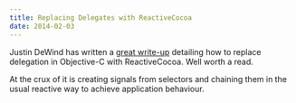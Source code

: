```yaml
---
title: Replacing Delegates with ReactiveCocoa
date: 2014-02-03
---
```


Justin DeWind has written a [great write-up](http://spin.atomicobject.com/2014/02/03/objective-c-delegate-pattern/) detailing how to replace delegation in Objective-C with ReactiveCocoa. Well worth a read.

At the crux of it is creating signals from selectors and chaining them in the usual reactive way to achieve application behaviour.
